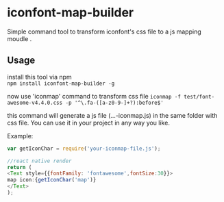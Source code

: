 # iconfont-map-builder  
Simple command tool to transform iconfont's css file to a js mapping moudle .

## Usage  
install this tool via npm  
`npm install iconfont-map-builder -g`  
  
now use 'iconmap' command to transform css file
`iconmap -f test/font-awesome-v4.4.0.css -p '^\.fa-([a-z0-9-]+?):before$'`

this command will generate a js  file (...-iconmap.js) in the same folder with css file. You can use it in your project in any way you like.  

Example:  

```javascript
var getIconChar = require('your-iconmap-file.js');

//react native render  
return (
<Text style={{fontFamily: 'fontawesome',fontSize:30}}>
map icon:{getIconChar('map')}
</Text>
);
```

